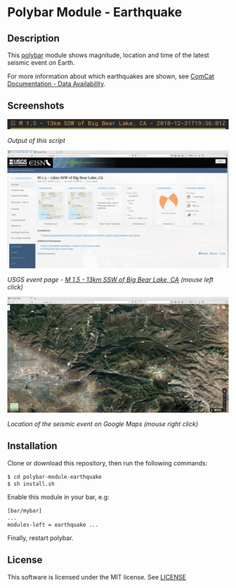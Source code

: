 # Polybar Module - Earthquake

## Description
This [polybar](https://github.com/jaagr/polybar)  module shows magnitude, location and time of the latest seismic event on Earth.

For more information about which earthquakes are shown, see  [ComCat Documentation - Data Availability](https://earthquake.usgs.gov/data/comcat/data-availability.php).

## Screenshots

<img alt="Screenshot of polybar module: earthquake" src="screenshots/polybar-module-earthquake.png" width="643">

*Output of this script*

<img alt="USGS event page for earthquake with id ci38412120" src="screenshots/usgs-ci38412120-event-page.png" width="643">

*USGS event page - [M 1.5 - 13km SSW of Big Bear Lake, CA](https://earthquake.usgs.gov/earthquakes/eventpage/ci38412120/executive) (mouse left click)*

<img alt="Location of the event on Google Maps" src="screenshots/usgs-ci38412120-google-map.png" width="643">

*Location of the seismic event on Google Maps (mouse right click)*

## Installation
Clone or download this repository, then run the following commands:
```
$ cd polybar-module-earthquake
$ sh install.sh
```
Enable this module in your bar, e.g:
```
[bar/mybar]
...
modules-left = earthquake ...
```

Finally, restart polybar.

## License
This software is licensed under the MIT license. See [LICENSE](LICENSE.md)
